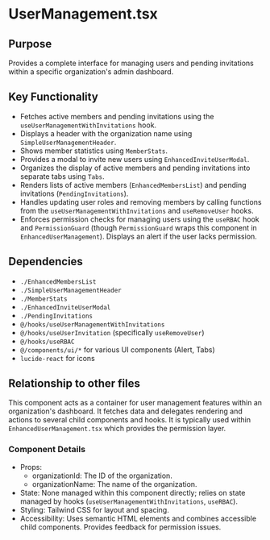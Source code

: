 # UserManagement.tsx

## Purpose
Provides a complete interface for managing users and pending invitations within a specific organization's admin dashboard.

## Key Functionality
- Fetches active members and pending invitations using the `useUserManagementWithInvitations` hook.
- Displays a header with the organization name using `SimpleUserManagementHeader`.
- Shows member statistics using `MemberStats`.
- Provides a modal to invite new users using `EnhancedInviteUserModal`.
- Organizes the display of active members and pending invitations into separate tabs using `Tabs`.
- Renders lists of active members (`EnhancedMembersList`) and pending invitations (`PendingInvitations`).
- Handles updating user roles and removing members by calling functions from the `useUserManagementWithInvitations` and `useRemoveUser` hooks.
- Enforces permission checks for managing users using the `useRBAC` hook and `PermissionGuard` (though `PermissionGuard` wraps this component in `EnhancedUserManagement`). Displays an alert if the user lacks permission.

## Dependencies
- `./EnhancedMembersList`
- `./SimpleUserManagementHeader`
- `./MemberStats`
- `./EnhancedInviteUserModal`
- `./PendingInvitations`
- `@/hooks/useUserManagementWithInvitations`
- `@/hooks/useUserInvitation` (specifically `useRemoveUser`)
- `@/hooks/useRBAC`
- `@/components/ui/*` for various UI components (Alert, Tabs)
- `lucide-react` for icons

## Relationship to other files
This component acts as a container for user management features within an organization's dashboard. It fetches data and delegates rendering and actions to several child components and hooks. It is typically used within `EnhancedUserManagement.tsx` which provides the permission layer.

### Component Details
- Props:
  - organizationId: The ID of the organization.
  - organizationName: The name of the organization.
- State: None managed within this component directly; relies on state managed by hooks (`useUserManagementWithInvitations`, `useRBAC`).
- Styling: Tailwind CSS for layout and spacing.
- Accessibility: Uses semantic HTML elements and combines accessible child components. Provides feedback for permission issues.
